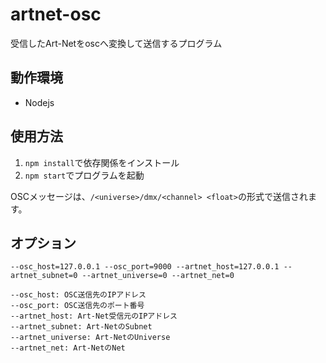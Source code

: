 # artnet-osc
受信したArt-Netをoscへ変換して送信するプログラム

## 動作環境
- Nodejs

## 使用方法
1. `npm install`で依存関係をインストール
2. `npm start`でプログラムを起動

OSCメッセージは、`/<universe>/dmx/<channel> <float>`の形式で送信されます。

## オプション
`--osc_host=127.0.0.1 --osc_port=9000 --artnet_host=127.0.0.1 --artnet_subnet=0 --artnet_universe=0 --artnet_net=0`
```
--osc_host: OSC送信先のIPアドレス
--osc_port: OSC送信先のポート番号
--artnet_host: Art-Net受信元のIPアドレス
--artnet_subnet: Art-NetのSubnet
--artnet_universe: Art-NetのUniverse
--artnet_net: Art-NetのNet
```
